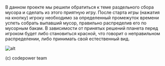 В данном проекте мы решили обратиться к теме раздельного сбора мусора и сделать из этого приятную игру. После старта игры (нажатия на кнопку) игроку необходимо за определенный промежуток времени успеть собрать выпавший мусор, правильно распределив его по мусорным бакам. В зависимости от принятых решений планета перед игроком будет либо становиться красной, что говорит о неправильном распределении, либо принимать свой естественный вид.


![alt](https://youtu.be/Qbvjer4JEPo)

(c) codepower team
